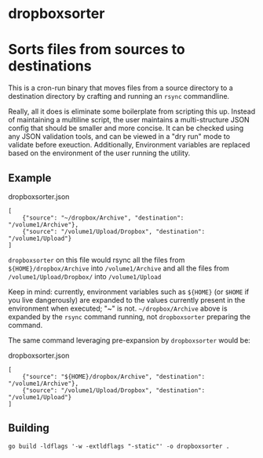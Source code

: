 # dropboxsorter

Sorts files from sources to destinations
=======

This is a cron-run binary that moves files from a source directory to a destination directory by crafting and running an `rsync` commandline.

Really, all it does is eliminate some boilerplate from scripting this up.  Instead of maintaining a multiline script, the user maintains a multi-structure JSON config that should be smaller and more concise.  It can be checked using any JSON validation tools, and can be viewed in a "dry run" mode to validate before exeuction.  Additionally, Environment variables are replaced based on the environment of the user running the utility.

## Example

dropboxsorter.json
```
[
	{"source": "~/dropbox/Archive", "destination": "/volume1/Archive"},
	{"source": "/volume1/Upload/Dropbox", "destination": "/volume1/Upload"}
]
```

`dropboxsorter` on this file would rsync all the files from `${HOME}/dropbox/Archive` into `/volume1/Archive` and all the files from `/volume1/Upload/Dropbox/` into `/volume1/Upload`

Keep in mind: currently, environment variables such as `${HOME}` (or `$HOME` if you live dangerously) are expanded to the values currently present in the environment when executed; "~" is not.  `~/dropbox/Archive` above is expanded by the `rsync` command running, not `dropboxsorter` preparing the command.

The same command leveraging pre-expansion by `dropboxsorter` would be:

dropboxsorter.json
```
[
	{"source": "${HOME}/dropbox/Archive", "destination": "/volume1/Archive"},
	{"source": "/volume1/Upload/Dropbox", "destination": "/volume1/Upload"}
]
```

## Building

	go build -ldflags '-w -extldflags "-static"' -o dropboxsorter .
